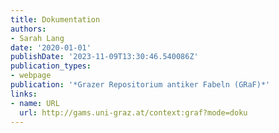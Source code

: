 ```yaml
---
title: Dokumentation
authors:
- Sarah Lang
date: '2020-01-01'
publishDate: '2023-11-09T13:30:46.540086Z'
publication_types:
- webpage
publication: '*Grazer Repositorium antiker Fabeln (GRaF)*'
links:
- name: URL
  url: http://gams.uni-graz.at/context:graf?mode=doku
---
```

